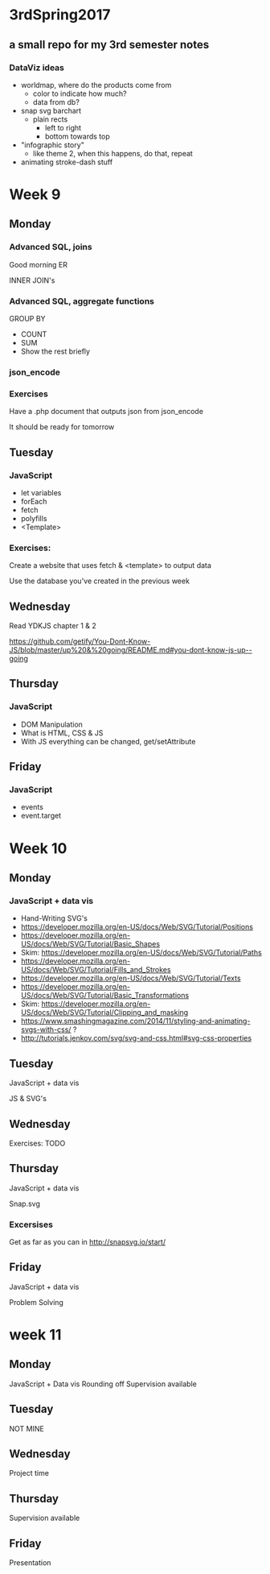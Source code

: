 # 3rdSpring2017
## a small repo for my 3rd semester notes

### DataViz ideas
* worldmap, where do the products come from
    * color to indicate how much?
    * data from db?
* snap svg barchart
    * plain rects
        * left to right
        * bottom towards top
* "infographic story"
    * like theme 2, when this happens, do that, repeat
* animating stroke-dash stuff   
 
# Week 9
## Monday
### Advanced SQL, joins
Good morning ER

INNER JOIN's
### Advanced SQL, aggregate functions
GROUP BY
* COUNT
* SUM
* Show the rest briefly

### json_encode

### Exercises
Have a .php document that outputs json from json_encode

It should be ready for tomorrow

## Tuesday
### JavaScript
* let variables
* forEach
* fetch
* polyfills
* \<Template\>

### Exercises: 
Create a website that uses fetch & \<template\> to output data

Use the database you've created in the previous week

## Wednesday
Read YDKJS chapter 1 & 2

https://github.com/getify/You-Dont-Know-JS/blob/master/up%20&%20going/README.md#you-dont-know-js-up--going

## Thursday
### JavaScript
* DOM Manipulation
* What is HTML, CSS & JS
* With JS everything can be changed, get/setAttribute

## Friday
### JavaScript
* events
* event.target

# Week 10
## Monday
### JavaScript + data vis
* Hand-Writing SVG's
* https://developer.mozilla.org/en-US/docs/Web/SVG/Tutorial/Positions
* https://developer.mozilla.org/en-US/docs/Web/SVG/Tutorial/Basic_Shapes
* Skim: https://developer.mozilla.org/en-US/docs/Web/SVG/Tutorial/Paths
* https://developer.mozilla.org/en-US/docs/Web/SVG/Tutorial/Fills_and_Strokes
* https://developer.mozilla.org/en-US/docs/Web/SVG/Tutorial/Texts
* https://developer.mozilla.org/en-US/docs/Web/SVG/Tutorial/Basic_Transformations
* Skim: https://developer.mozilla.org/en-US/docs/Web/SVG/Tutorial/Clipping_and_masking
* https://www.smashingmagazine.com/2014/11/styling-and-animating-svgs-with-css/ ?
* http://tutorials.jenkov.com/svg/svg-and-css.html#svg-css-properties



## Tuesday
JavaScript + data vis

JS & SVG's

## Wednesday
Exercises: TODO

## Thursday
JavaScript + data vis

Snap.svg

### Excersises
Get as far as you can in http://snapsvg.io/start/

## Friday
JavaScript + data vis

Problem Solving

# week 11
## Monday
JavaScript +  Data vis
Rounding off
Supervision available

## Tuesday
NOT MINE

## Wednesday
Project time

## Thursday
Supervision available

## Friday
Presentation
